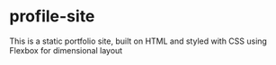# profile-site
This is a static portfolio site, built on HTML and styled with CSS using Flexbox for dimensional layout 